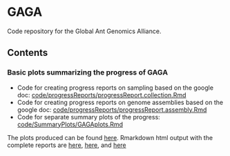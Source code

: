 # GAGA
Code repository for the Global Ant Genomics Alliance.

## Contents
### Basic plots summarizing the progress of GAGA
- Code for creating progress reports on sampling based on the google doc: [code/progressReports/progressReport.collection.Rmd](code/progressReports/progressReport.collection.Rmd)
- Code for creating progress reports on genome assemblies based on the google doc: [code/progressReports/progressReport.assembly.Rmd](code/progressReports/progressReport.assembly.Rmd)
- Code for separate summary plots of the progress: [code/SummaryPlots/GAGAplots.Rmd](code/SummaryPlots/GAGAplots.Rmd)

The plots produced can be found [here](misc/plots/). Rmarkdown html output with the complete reports are [here](code/progressReports/progressReport.collection.html), [here](code/progressReports/progressReport.assembly.html), and [here](code/SummaryPlots/GAGAplots.html)

